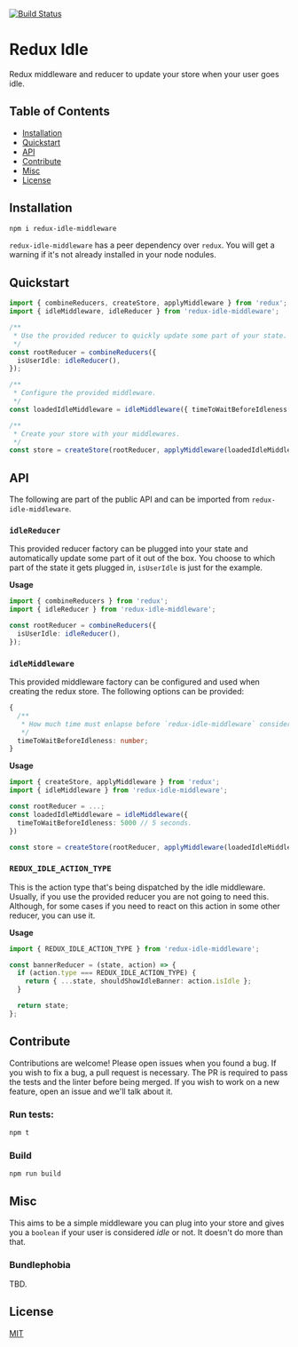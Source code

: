[![Build Status](https://travis-ci.org/Magellol/redux-idle-middleware.svg?branch=master)](https://travis-ci.org/Magellol/redux-idle-middleware)

# Redux Idle

Redux middleware and reducer to update your store when your user goes idle.

## Table of Contents

* [Installation](#installation)
* [Quickstart](#quickstart)
* [API](#api)
* [Contribute](#contribute)
* [Misc](#misc)
* [License](#license)

## Installation

```bash
npm i redux-idle-middleware
```

`redux-idle-middleware` has a peer dependency over `redux`. You will get a warning if it's not already installed in your node nodules.

## Quickstart

```ts
import { combineReducers, createStore, applyMiddleware } from 'redux';
import { idleMiddleware, idleReducer } from 'redux-idle-middleware';

/**
 * Use the provided reducer to quickly update some part of your state.
 */
const rootReducer = combineReducers({
  isUserIdle: idleReducer(),
});

/**
 * Configure the provided middleware.
 */
const loadedIdleMiddleware = idleMiddleware({ timeToWaitBeforeIdleness: 5000 });

/**
 * Create your store with your middlewares.
 */
const store = createStore(rootReducer, applyMiddleware(loadedIdleMiddleware));
```

## API

The following are part of the public API and can be imported from `redux-idle-middleware`.

### `idleReducer`

This provided reducer factory can be plugged into your state and automatically update some part of it out of the box. You choose to which part of the state it gets plugged in, `isUserIdle` is just for the example.

**Usage**

```ts
import { combineReducers } from 'redux';
import { idleReducer } from 'redux-idle-middleware';

const rootReducer = combineReducers({
  isUserIdle: idleReducer(),
});
```

### `idleMiddleware`

This provided middleware factory can be configured and used when creating the redux store. The following options can be provided:

```ts
{
  /**
   * How much time must enlapse before `redux-idle-middleware` considers the current user to be idle. The value is in **milliseconds**
   */
  timeToWaitBeforeIdleness: number;
}
```

**Usage**

```ts
import { createStore, applyMiddleware } from 'redux';
import { idleMiddleware } from 'redux-idle-middleware';

const rootReducer = ...;
const loadedIdleMiddleware = idleMiddleware({
  timeToWaitBeforeIdleness: 5000 // 5 seconds.
})

const store = createStore(rootReducer, applyMiddleware(loadedIdleMiddleware));
```

### `REDUX_IDLE_ACTION_TYPE`

This is the action type that's being dispatched by the idle middleware. Usually, if you use the provided reducer you are not going to need this. Although, for some cases if you need to react on this action in some other reducer, you can use it.

**Usage**

```ts
import { REDUX_IDLE_ACTION_TYPE } from 'redux-idle-middleware';

const bannerReducer = (state, action) => {
  if (action.type === REDUX_IDLE_ACTION_TYPE) {
    return { ...state, shouldShowIdleBanner: action.isIdle };
  }

  return state;
};
```

## Contribute

Contributions are welcome! Please open issues when you found a bug.
If you wish to fix a bug, a pull request is necessary. The PR is required to pass the tests and the linter before being merged.
If you wish to work on a new feature, open an issue and we'll talk about it.

### Run tests:

```bash
npm t
```

### Build

```bash
npm run build
```

## Misc

This aims to be a simple middleware you can plug into your store and gives you a `boolean` if your user is considered _idle_ or not. It doesn't do more than that.

### Bundlephobia

TBD.

## License

[MIT](LICENSE)
